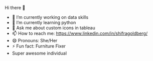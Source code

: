 Hi there 👋
- 🔭 I’m currently working on data skills
- 🌱 I’m currently learning python
- 💬 Ask me about custom icons in tableau
- 📫 How to reach me: https://www.linkedin.com/in/shifragoldberg/ 
- 😄 Pronouns: She/Her
- ⚡ Fun fact: Furniture Fixer
- Super awesome individual
